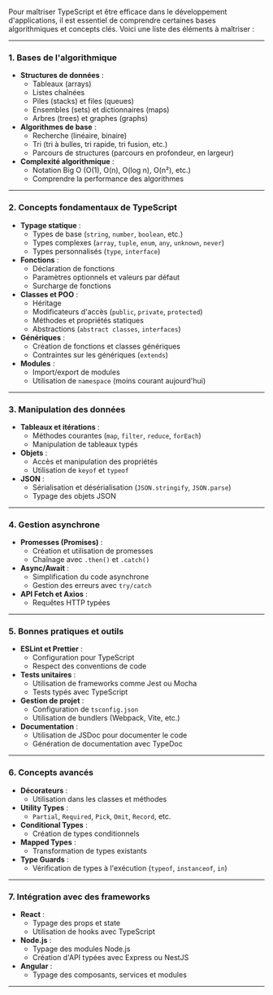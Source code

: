Pour maîtriser TypeScript et être efficace dans le développement d'applications, il est essentiel de comprendre certaines bases algorithmiques et concepts clés. Voici une liste des éléments à maîtriser :

---

### 1. **Bases de l'algorithmique**
   - **Structures de données** :
     - Tableaux (arrays)
     - Listes chaînées
     - Piles (stacks) et files (queues)
     - Ensembles (sets) et dictionnaires (maps)
     - Arbres (trees) et graphes (graphs)
   - **Algorithmes de base** :
     - Recherche (linéaire, binaire)
     - Tri (tri à bulles, tri rapide, tri fusion, etc.)
     - Parcours de structures (parcours en profondeur, en largeur)
   - **Complexité algorithmique** :
     - Notation Big O (O(1), O(n), O(log n), O(n²), etc.)
     - Comprendre la performance des algorithmes

---

### 2. **Concepts fondamentaux de TypeScript**
   - **Typage statique** :
     - Types de base (`string`, `number`, `boolean`, etc.)
     - Types complexes (`array`, `tuple`, `enum`, `any`, `unknown`, `never`)
     - Types personnalisés (`type`, `interface`)
   - **Fonctions** :
     - Déclaration de fonctions
     - Paramètres optionnels et valeurs par défaut
     - Surcharge de fonctions
   - **Classes et POO** :
     - Héritage
     - Modificateurs d'accès (`public`, `private`, `protected`)
     - Méthodes et propriétés statiques
     - Abstractions (`abstract classes`, `interfaces`)
   - **Génériques** :
     - Création de fonctions et classes génériques
     - Contraintes sur les génériques (`extends`)
   - **Modules** :
     - Import/export de modules
     - Utilisation de `namespace` (moins courant aujourd'hui)

---

### 3. **Manipulation des données**
   - **Tableaux et itérations** :
     - Méthodes courantes (`map`, `filter`, `reduce`, `forEach`)
     - Manipulation de tableaux typés
   - **Objets** :
     - Accès et manipulation des propriétés
     - Utilisation de `keyof` et `typeof`
   - **JSON** :
     - Sérialisation et désérialisation (`JSON.stringify`, `JSON.parse`)
     - Typage des objets JSON

---

### 4. **Gestion asynchrone**
   - **Promesses (Promises)** :
     - Création et utilisation de promesses
     - Chaînage avec `.then()` et `.catch()`
   - **Async/Await** :
     - Simplification du code asynchrone
     - Gestion des erreurs avec `try/catch`
   - **API Fetch et Axios** :
     - Requêtes HTTP typées

---

### 5. **Bonnes pratiques et outils**
   - **ESLint et Prettier** :
     - Configuration pour TypeScript
     - Respect des conventions de code
   - **Tests unitaires** :
     - Utilisation de frameworks comme Jest ou Mocha
     - Tests typés avec TypeScript
   - **Gestion de projet** :
     - Configuration de `tsconfig.json`
     - Utilisation de bundlers (Webpack, Vite, etc.)
   - **Documentation** :
     - Utilisation de JSDoc pour documenter le code
     - Génération de documentation avec TypeDoc

---

### 6. **Concepts avancés**
   - **Décorateurs** :
     - Utilisation dans les classes et méthodes
   - **Utility Types** :
     - `Partial`, `Required`, `Pick`, `Omit`, `Record`, etc.
   - **Conditional Types** :
     - Création de types conditionnels
   - **Mapped Types** :
     - Transformation de types existants
   - **Type Guards** :
     - Vérification de types à l'exécution (`typeof`, `instanceof`, `in`)

---

### 7. **Intégration avec des frameworks**
   - **React** :
     - Typage des props et state
     - Utilisation de hooks avec TypeScript
   - **Node.js** :
     - Typage des modules Node.js
     - Création d'API typées avec Express ou NestJS
   - **Angular** :
     - Typage des composants, services et modules

---

